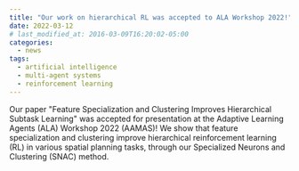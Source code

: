 ```yaml
---
title: "Our work on hierarchical RL was accepted to ALA Workshop 2022!"
date: 2022-03-12
# last_modified_at: 2016-03-09T16:20:02-05:00
categories:
  - news
tags:
  - artificial intelligence
  - multi-agent systems
  - reinforcement learning
---
```


Our paper "Feature Specialization and Clustering Improves Hierarchical Subtask Learning" was accepted for presentation at the Adaptive Learning Agents (ALA) Workshop 2022 (AAMAS)! We show that feature specialization and clustering improve hierarchical reinforcement learning (RL) in various spatial planning tasks, through our Specialized Neurons and Clustering (SNAC) method.